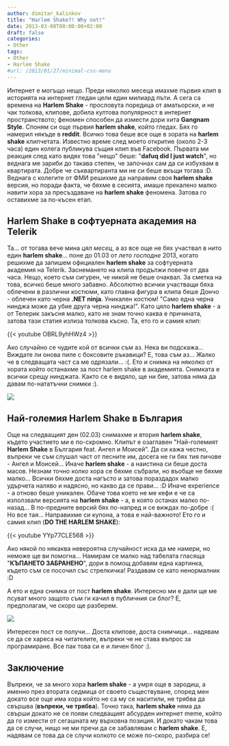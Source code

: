 ```yaml
---
author: dimitar_kalinkov
title: "Harlem Shake?! Why not!"
date: 2013-03-08T00:00:00+02:00
draft: false
categories:
- Other
tags:
- Other
- Harlem Shake
#url: /2013/01/27/minimal-css-menu
---
```


Интернет е могъщо нещо. Преди няколко месеца имахме първия клип в историята на интернет гледан цели един милиард пъти. А сега са времена на **Harlem Shake** - прословута поредица от аматьорски, и не чак толкова, клипове, добила култова популярност в интернет пространството; феномен способен да измести дори хита **Gangnam Style**.  Споням си още първия **harlem shake**, който гледах. Бях го намерил някъде в **reddit**. Всичко това беше все още в зората на **harlem shake** клипчетата. Известно време след моето откритие (около 2-3 часа) един колега публикува същия клип във Facebook. Първата ми реакция след като видях това "нещо" беше: "**dafuq did I just watch**", но веднага ме зариби до такава степен, че започнах сам да си избухвам в квартирата. Добре че съквартиранта ми не си беше вкъщи тогава :D. Веднага с колегите от ФМИ решихме да направим своя **harlem shake** версия, но поради факта, че бяхме в сесията, имаше прекалено малко навити хора за пресъздаване на **harlem shake** феномена. Затова го оставихме за по-късен етап.

## Harlem Shake в софтуерната академия на Telerik

Та... от тогава вече мина *цял месец*, а аз все още не бях участвал в нито един **harlem shake**... поне до 01.03 от *лето господне* 2013, когато решихме да запишем официален **harlem shake** за софтуерната академия на Telerik. Заснемането на клипа продължи повече от два часа. Нещо, което съм сигурен, че никой не беше очаквал. За сметка на това, всичко беше много забавно. Абсолютно всички участващи бяха облечени в различни костюми, като главна фигура в клипа беше Дончо - облечен като черна **.NET ninja**. Уникален костюм! "Само една черна нинджа може да убие друга черна нинджа!". Като цяло **harlem shake** - а от Телерик закъсня малко, като не знам  точно каква е причината, затова тази статия излиза толкова късно. Та, ето го и самия клип:

{{< youtube OBRL9yhHWz4 >}}

Ако случайно се чудите кой от всички съм аз. Нека ви подскажа... Виждате ли онова пиле с боксовите ръкавици? Е, това съм аз... Жалко че в следващата част са ме одрязали... :(. Ето и снимка на няколко от хората който останахме за пост harlem shake в академията. Снимката е всички срещу нинджата. Както се е видяло, ще ни бие, затова няма да давам по-нататъчни снимки :).

<img src="/images/harlem-shake/academy.jpg" style="display: block; margin: auto">

## Най-големия Harlem Shake в България

Още на следващият ден (02.03) снимахме и втория **harlem shake**, където участието ми е по-скромно. Клипът е озаглавен "Най-големият **Harlem Shake** в България feat. Ангел и Моисей". Да си кажа честно, въпреки че съм слушал част от песните им, досега не ги бях тия пичове - Ангел и Моисей... Иначе **harlem shake** - а наистина си беше доста масов. Незнам точно колко хора се бяхме събрали, но въобще не бяхме малко... Всички бяхме доста нагъсто и затова пораздадох малко удърчета наляво и надясно, но какво да се прави... :D Иначе experience - а отново беше уникален. Обаче това което не ме кефи е че са използвали версията на **harlem shake** - а, в която останах малко по-назад... В по-предните версий бях по-напред и се виждах по-добре :( Но все тая... Направихме си купона, а това е най-важното! Ето го и самия клип (**DO THE HARLEM SHAKE**):

{{< youtube YYp77CLE568 >}}

Ако някой по някаква невероятна случайност иска да ме намери, но неможе ще ви помогна... Намирам се малко над табелата гласяща "**КЪПАНЕТО ЗАБРАНЕНО**", дори в помощ добавям една картинка, където съм се посочил със стрелкичка! Раздавам се като ненормалник :D

А ето и една снимка от пост **harlem shake**. Интересно ми е дали ще ме псуват много защото съм ги качил в публичния си блог? Е, предполагам, че скоро ще разберем.

<img src="/images/harlem-shake/massive.jpg" style="display: block; margin: auto">

Интересен пост се получи... Доста клипове, доста снимчици... надявам се да се хареса на читателите, въпреки че не става въпрос за програмиране. Все пак това си е и личен блог :).

## Заключение

Въпреки, че за много хора **harlem shake** - а умря още в зародиш, а именно през втората седмица от своето съществуване, според мен докато все още има хора който не са му се наситили, не трябва да свършва (**въпреки, че трябва**). Точно така, **harlem shake** няма да свърши докато не се появи следващият абсурден интернет meme, който да го измести от сегашната му върховна позиция. И докато чакам това да се случи, нищо не ми пречи да се забавлявам с **harlem shake**. Е, надявам се това да се случи колкото се може по-скоро, разбира се!
